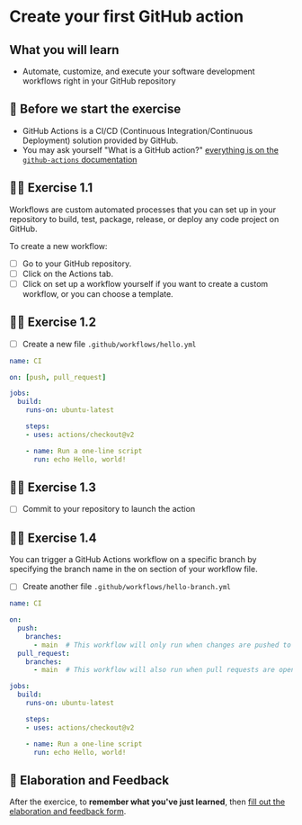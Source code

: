 # Create your first GitHub action

## What you will learn

- Automate, customize, and execute your software development workflows right in your GitHub repository

## 👾 Before we start the exercise

- GitHub Actions is a CI/CD (Continuous Integration/Continuous Deployment) solution provided by GitHub.
- You may ask yourself "What is a GitHub action?" [everything is on the `github-actions` documentation](https://help.github.com/en/articles/workflow-syntax-for-github-actions)

## 👨‍🚀 Exercise 1.1

Workflows are custom automated processes that you can set up in your repository to build, test, package, release, or deploy any code project on GitHub.

To create a new workflow:

- [ ] Go to your GitHub repository.
- [ ] Click on the Actions tab.
- [ ] Click on set up a workflow yourself if you want to create a custom workflow, or you can choose a template.

## 👨‍🚀 Exercise 1.2

- [ ] Create a new file `.github/workflows/hello.yml`

```yml
name: CI

on: [push, pull_request]

jobs:
  build:
    runs-on: ubuntu-latest

    steps:
    - uses: actions/checkout@v2

    - name: Run a one-line script
      run: echo Hello, world!
```

## 👨‍🚀 Exercise 1.3

- [ ] Commit to your repository to launch the action

## 👨‍🚀 Exercise 1.4

You can trigger a GitHub Actions workflow on a specific branch by specifying the branch name in the on section of your workflow file.

- [ ] Create another file `.github/workflows/hello-branch.yml`

```yml
name: CI

on:
  push:
    branches:
      - main  # This workflow will only run when changes are pushed to the 'main' branch
  pull_request:
    branches:
      - main  # This workflow will also run when pull requests are opened to the 'main' branch

jobs:
  build:
    runs-on: ubuntu-latest

    steps:
    - uses: actions/checkout@v2

    - name: Run a one-line script
      run: echo Hello, world!
```

## 🏅 Elaboration and Feedback

After the exercice, to __remember what you've just learned__, then [fill out the elaboration and feedback form](https://airtable.com/shrBuZqOJL5UeLLF1?prefill_Name=GitHub%20103&prefill_Exercice=01).

